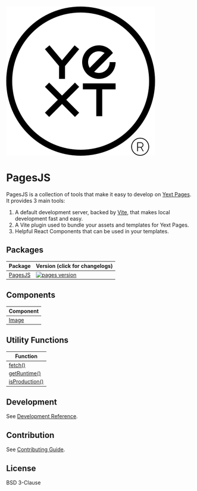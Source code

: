 ![Yext](./yext.svg)

# PagesJS

PagesJS is a collection of tools that make it easy to develop on [Yext Pages](https://www.yext.com/platform/pages). It provides 3 main tools:

1. A default development server, backed by [Vite](https://vitejs.dev/), that makes local development fast and easy.
1. A Vite plugin used to bundle your assets and templates for Yext Pages.
1. Helpful React Components that can be used in your templates.

## Packages

| Package                   | Version (click for changelogs)                                                                                     |
| ------------------------- | ------------------------------------------------------------------------------------------------------------------ |
| [PagesJS](packages/pages) | [![pages version](https://img.shields.io/npm/v/@yext/pages.svg?label=%20&color=blue)](packages/pages/CHANGELOG.md) |

## Components

| Component                                                                                      |
| ---------------------------------------------------------------------------------------------- |
| [Image](https://github.com/yext/pages/blob/main/packages/pages/src/components/README.md#Image) |

## Utility Functions

| Function                                                                                                 |
| -------------------------------------------------------------------------------------------------------- |
| [fetch()](https://github.com/yext/pages/blob/main/packages/pages/src/util/README.md#fetch)               |
| [getRuntime()](https://github.com/yext/pages/blob/main/packages/pages/src/util/README.md#getRuntime)     |
| [isProduction()](https://github.com/yext/pages/blob/main/packages/pages/src/util/README.md#isProduction) |

## Development

See [Development Reference](https://github.com/yext/pages/blob/main/packages/pages/README.md).

## Contribution

See [Contributing Guide](https://github.com/yext/pages/blob/main/CONTRIBUTING.md).

## License

BSD 3-Clause
